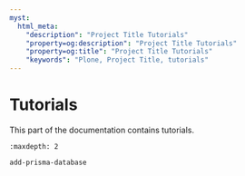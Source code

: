 ```yaml
---
myst:
  html_meta:
    "description": "Project Title Tutorials"
    "property=og:description": "Project Title Tutorials"
    "property=og:title": "Project Title Tutorials"
    "keywords": "Plone, Project Title, tutorials"
---
```


# Tutorials

This part of the documentation contains tutorials.

```{toctree}
:maxdepth: 2

add-prisma-database
```
